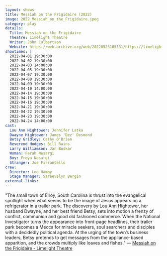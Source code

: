 ```yaml
---
layout: shows
title: Messiah on the Frigidaire (2022)
image: 2022_Messiah_on_the_Frigidaire.jpeg
category: play
details:
  Title: Messiah on the Frigidaire
  Theatre: Limelight Theatre
  Writer: John Culbertson
  Website: https://web.archive.org/web/20220523165531/https://limelight-theatre.org/messiah-on-the-frigidaire/
showtimes: |
  2022-04-01 19:30:00
  2022-04-02 19:30:00
  2022-04-03 14:00:00
  2022-04-05 19:30:00
  2022-04-07 19:30:00
  2022-04-08 19:30:00
  2022-04-09 19:30:00
  2022-04-10 14:00:00
  2022-04-14 19:30:00
  2022-04-15 19:30:00
  2022-04-16 19:30:00
  2022-04-21 19:30:00
  2022-04-22 19:30:00
  2022-04-23 19:30:00
  2022-04-24 14:00:00
cast:
  Lou Ann Hightower: Jennifer Latka
  Dwayne Hightower: James 'Dez' Desmond
  Betsy Gridley: Cathy O'Brien
  Reverend Hodges: Bill Rains
  Larry Williamson: Jan Buskar
  Woman: Farah Nesargi
  Boy: Freya Nesargi
  Stranger: Joe Firrantello
crew:
  Director: Lee Hamby
  Stage Manager: Saraevelyn Bergin
external_links:
---
```

"The small town of Elroy, South Carolina is thrust into the evangelical spotlight when what seems to be the image of Jesus appears on a refrigerator in a trailer park. The discovery by Lou Ann Hightower, her husband Dwayne, and her best friend Betsy, sets into motion a frenzy of conflict, communion and good old fashioned commerce. When the National Investigator turns the appearance into front-page headlines, their trailer park becomes a Mecca for miracle seekers, soul searchers and disciples with a decidedly political agenda. At the urging of the town’s business leaders, Betsy pretends to get messages from the appliance-based apparition, and the crowds multiply like loaves and fishes." — [Messiah on the Frigidaire - Limelight Theatre](https://web.archive.org/web/20220523165531/https://limelight-theatre.org/messiah-on-the-frigidaire/)
